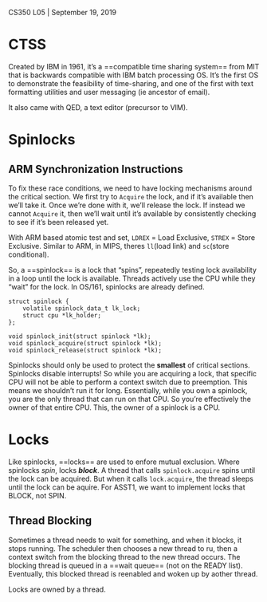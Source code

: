 CS350 L05 | September 19, 2019

# CTSS

Created by IBM in 1961, it’s a ==compatible time sharing system== from MIT that is backwards compatible with IBM batch processing OS. It’s the first OS to demonstrate the feasibility of time-sharing, and one of the first with text formatting utilities and user messaging (ie ancestor of email). 

It also came with QED, a text editor (precursor to VIM).

# Spinlocks

## ARM Synchronization Instructions

To fix these race conditions, we need to have locking mechanisms around the critical section. We first try to `Acquire` the lock, and if it’s available then we’ll take it. Once we’re done with it, we’ll release the lock. If instead we cannot `Acquire` it, then we’ll wait until it’s available by consistently checking to see if it’s been released yet. 

With ARM based atomic test and set, `LDREX` = Load Exclusive, `STREX` = Store Exclusive. Similar to ARM, in MIPS, theres `ll`(load link) and `sc`(store conditional).

So, a ==spinlock== is a lock that “spins”, repeatedly testing lock availability in a loop until the lock is available. Threads actively use the CPU while they “wait” for the lock. In OS/161, spinlocks are already defined.

```
struct spinlock {
	volatile spinlock_data_t lk_lock;
	struct cpu *lk_holder;
};

void spinlock_init(struct spinlock *lk);
void spinlock_acquire(struct spinlock *lk);
void spinlock_release(struct spinlock *lk);
```

Spinlocks should only be used to protect the **smallest** of critical sections. Spinlocks disable interrupts! So while you are acquiring a lock, that specific CPU will not be able to perform a context switch due to preemption. This means we shouldn’t run it for long. Essentially, while you own a spinlock, you are the only thread that can run on that CPU. So you’re effectively the owner of that entire CPU. This, the owner of a spinlock is a CPU. 

# Locks

Like spinlocks, ==locks== are used to enfore mutual exclusion. Where spinlocks *spin*, locks ***block***. A thread that calls `spinlock.acquire` spins until the lock can be acquired. But when it calls `lock.acquire`, the thread sleeps until the lock can be aquire. For ASST1, we want to implement locks that BLOCK, not SPIN. 

## Thread Blocking

Sometimes a thread needs to wait for something, and when it blocks, it stops running. The scheduler then chooses a new thread to ru, then a context switch from the blocking thread to the new thread occurs. The blocking thread is queued in a ==wait queue== (not on the READY list). Eventually, this blocked thread is reenabled and woken up by aother thread. 

Locks are owned by a thread. 

